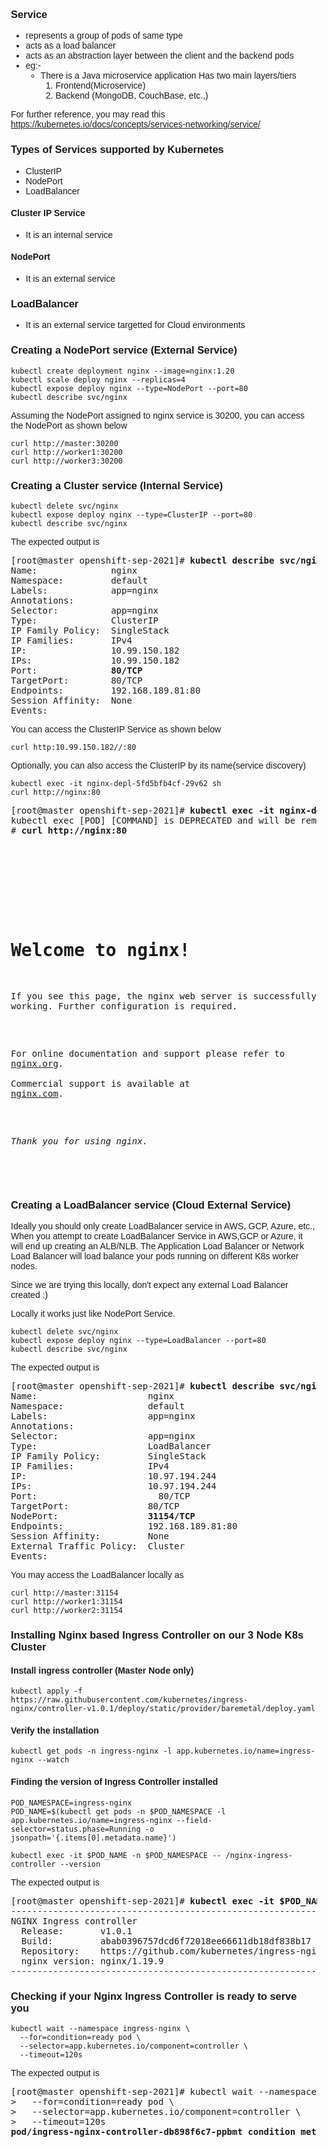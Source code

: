### Service
 - represents a group of pods of same type
 - acts as a load balancer
 - acts as an abstraction layer between the client and the backend pods
 - eg:- 
    - There is a Java microservice application 
      Has two main layers/tiers
      1. Frontend(Microservice)
      2. Backend (MongoDB, CouchBase, etc.,)

For further reference, you may read this
https://kubernetes.io/docs/concepts/services-networking/service/

### Types of Services supported by Kubernetes
- ClusterIP
- NodePort
- LoadBalancer

#### Cluster IP Service
 - It is an internal service

#### NodePort
 - It is an external service

### LoadBalancer
 - It is an external service targetted for Cloud environments

### Creating a NodePort service (External Service)
```
kubectl create deployment nginx --image=nginx:1.20
kubectl scale deploy nginx --replicas=4
kubectl expose deploy nginx --type=NodePort --port=80
kubectl describe svc/nginx
```
Assuming the NodePort assigned to nginx service is 30200, you can access the NodePort as shown below
```
curl http://master:30200
curl http://worker1:30200
curl http://worker3:30200
```

### Creating a Cluster service (Internal Service)
```
kubectl delete svc/nginx
kubectl expose deploy nginx --type=ClusterIP --port=80
kubectl describe svc/nginx
```
The expected output is
<pre>
[root@master openshift-sep-2021]# <b>kubectl describe svc/nginx</b>
Name:              nginx
Namespace:         default
Labels:            app=nginx
Annotations:       <none>
Selector:          app=nginx
Type:              ClusterIP
IP Family Policy:  SingleStack
IP Families:       IPv4
IP:                10.99.150.182
IPs:               10.99.150.182
Port:              <b>80/TCP</b>
TargetPort:        80/TCP
Endpoints:         192.168.189.81:80
Session Affinity:  None
Events:            <none>
</pre>

You can access the ClusterIP Service as shown below
```
curl http:10.99.150.182//:80
```
Optionally, you can also access the ClusterIP by its name(service discovery)
```
kubectl exec -it nginx-depl-5fd5bfb4cf-29v62 sh
curl http://nginx:80
```
<pre>
[root@master openshift-sep-2021]# <b>kubectl exec -it nginx-depl-5fd5bfb4cf-29v62 sh</b>
kubectl exec [POD] [COMMAND] is DEPRECATED and will be removed in a future version. Use kubectl exec [POD] -- [COMMAND] instead.
# <b>curl http://nginx:80</b>
<!DOCTYPE html>
<html>
<head>
<title>Welcome to nginx!</title>
<style>
    body {
        width: 35em;
        margin: 0 auto;
        font-family: Tahoma, Verdana, Arial, sans-serif;
    }
</style>
</head>
<body>
<h1>Welcome to nginx!</h1>
<p>If you see this page, the nginx web server is successfully installed and
working. Further configuration is required.</p>

<p>For online documentation and support please refer to
<a href="http://nginx.org/">nginx.org</a>.<br/>
Commercial support is available at
<a href="http://nginx.com/">nginx.com</a>.</p>

<p><em>Thank you for using nginx.</em></p>
</body>
</html>
</pre>


### Creating a LoadBalancer service (Cloud External Service)
Ideally you should only create LoadBalancer service in AWS, GCP, Azure, etc.,
When you attempt to create LoadBalancer Service in AWS,GCP or Azure, it will end up creating an ALB/NLB.
The Application Load Balancer or Network Load Balancer will load balance your pods running on different K8s worker nodes.

Since we are trying this locally, don't expect any external Load Balancer created :)

Locally it works just like NodePort Service.
```
kubectl delete svc/nginx
kubectl expose deploy nginx --type=LoadBalancer --port=80
kubectl describe svc/nginx
```
The expected output is
<pre>
[root@master openshift-sep-2021]# <b>kubectl describe svc/nginx</b>
Name:                     nginx
Namespace:                default
Labels:                   app=nginx
Annotations:              <none>
Selector:                 app=nginx
Type:                     LoadBalancer
IP Family Policy:         SingleStack
IP Families:              IPv4
IP:                       10.97.194.244
IPs:                      10.97.194.244
Port:                     <unset>  80/TCP
TargetPort:               80/TCP
NodePort:                 <b>31154/TCP</b>
Endpoints:                192.168.189.81:80
Session Affinity:         None
External Traffic Policy:  Cluster
Events:                   <none>
</pre>

You may access the LoadBalancer locally as
```
curl http://master:31154
curl http://worker1:31154
curl http://worker2:31154
```

### Installing Nginx based Ingress Controller on our 3 Node K8s Cluster

#### Install ingress controller (Master Node only)
```
kubectl apply -f https://raw.githubusercontent.com/kubernetes/ingress-nginx/controller-v1.0.1/deploy/static/provider/baremetal/deploy.yaml
```

#### Verify the installation
```
kubectl get pods -n ingress-nginx -l app.kubernetes.io/name=ingress-nginx --watch
```

#### Finding the version of Ingress Controller installed
```
POD_NAMESPACE=ingress-nginx
POD_NAME=$(kubectl get pods -n $POD_NAMESPACE -l app.kubernetes.io/name=ingress-nginx --field-selector=status.phase=Running -o jsonpath='{.items[0].metadata.name}')

kubectl exec -it $POD_NAME -n $POD_NAMESPACE -- /nginx-ingress-controller --version
```
The expected output is
<pre>
[root@master openshift-sep-2021]# <b>kubectl exec -it $POD_NAME -n $POD_NAMESPACE -- /nginx-ingress-controller --version</b>
-------------------------------------------------------------------------------
NGINX Ingress controller
  Release:       v1.0.1
  Build:         abab0396757dcd6f72018ee66611db18df838b17
  Repository:    https://github.com/kubernetes/ingress-nginx
  nginx version: nginx/1.19.9
-------------------------------------------------------------------------------
</pre>

### Checking if your Nginx Ingress Controller is ready to serve you
```
kubectl wait --namespace ingress-nginx \
  --for=condition=ready pod \
  --selector=app.kubernetes.io/component=controller \
  --timeout=120s
```
The expected output is
<pre>
[root@master openshift-sep-2021]# kubectl wait --namespace ingress-nginx \
>   --for=condition=ready pod \
>   --selector=app.kubernetes.io/component=controller \
>   --timeout=120s
<b>pod/ingress-nginx-controller-db898f6c7-ppbmt condition met</b>
</pre>
